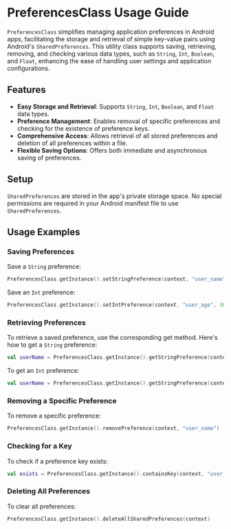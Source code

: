 # PreferencesClass Usage Guide

`PreferencesClass` simplifies managing application preferences in Android apps, facilitating the storage and retrieval of simple key-value pairs using Android's `SharedPreferences`. This utility class supports saving, retrieving, removing, and checking various data types, such as `String`, `Int`, `Boolean`, and `Float`, enhancing the ease of handling user settings and application configurations.

## Features

- **Easy Storage and Retrieval**: Supports `String`, `Int`, `Boolean`, and `Float` data types.
- **Preference Management**: Enables removal of specific preferences and checking for the existence of preference keys.
- **Comprehensive Access**: Allows retrieval of all stored preferences and deletion of all preferences within a file.
- **Flexible Saving Options**: Offers both immediate and asynchronous saving of preferences.

## Setup

`SharedPreferences` are stored in the app's private storage space. No special permissions are required in your Android manifest file to use `SharedPreferences`.

## Usage Examples

### Saving Preferences

Save a `String` preference:

```kotlin
PreferencesClass.getInstance().setStringPreference(context, "user_name", "John Doe")
```

Save an `Int` preference:
    
```kotlin
PreferencesClass.getInstance().setIntPreference(context, "user_age", 30)
```

### Retrieving Preferences
To retrieve a saved preference, use the corresponding get method. Here's how to get a `String` preference:

```kotlin
val userName = PreferencesClass.getInstance().getStringPreference(context, "user_name", "Default Name")
```

To get an `Int` preference:

```kotlin
val userName = PreferencesClass.getInstance().getStringPreference(context, "user_name", "Default Name")
```

### Removing a Specific Preference
To remove a specific preference:

```kotlin
PreferencesClass.getInstance().removePreference(context, "user_name")
```

### Checking for a Key
To check if a preference key exists:

```kotlin
val exists = PreferencesClass.getInstance().containsKey(context, "user_name")
```

### Deleting All Preferences
To clear all preferences:

```kotlin
PreferencesClass.getInstance().deleteAllSharedPreferences(context)
```